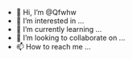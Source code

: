 - 👋 Hi, I’m @Qfwhw
- 👀 I’m interested in ...
- 🌱 I’m currently learning ...
- 💞️ I’m looking to collaborate on ...
- 📫 How to reach me ...

<!---
Qfwhw/Qfwhw is a ✨ special ✨ repository because its `README.md` (this file) appears on your GitHub profile.
You can click the Preview link to take a look at your changes.
--->
